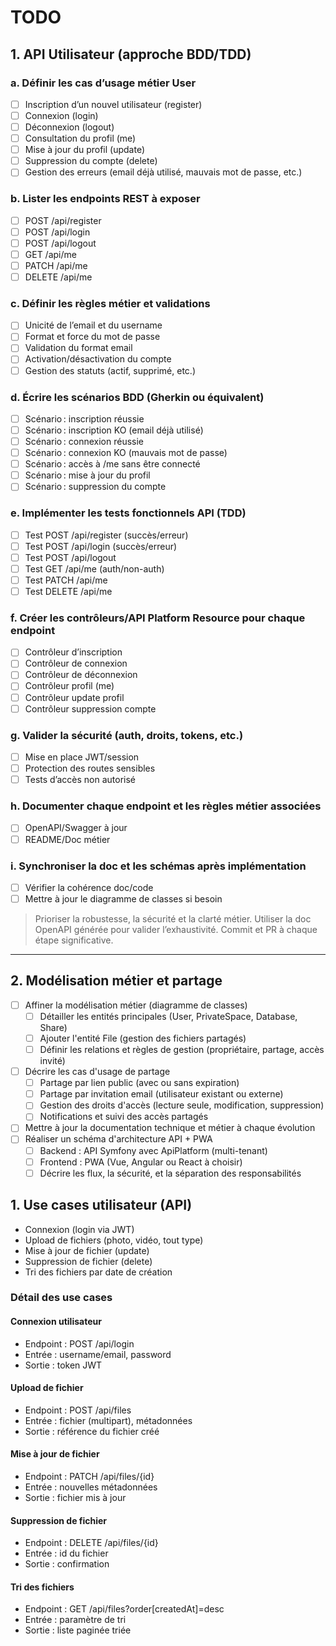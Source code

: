 # TODO

## 1. API Utilisateur (approche BDD/TDD)

### a. Définir les cas d’usage métier User

- [ ] Inscription d’un nouvel utilisateur (register)
- [ ] Connexion (login)
- [ ] Déconnexion (logout)
- [ ] Consultation du profil (me)
- [ ] Mise à jour du profil (update)
- [ ] Suppression du compte (delete)
- [ ] Gestion des erreurs (email déjà utilisé, mauvais mot de passe, etc.)

### b. Lister les endpoints REST à exposer

- [ ] POST /api/register
- [ ] POST /api/login
- [ ] POST /api/logout
- [ ] GET /api/me
- [ ] PATCH /api/me
- [ ] DELETE /api/me

### c. Définir les règles métier et validations

- [ ] Unicité de l’email et du username
- [ ] Format et force du mot de passe
- [ ] Validation du format email
- [ ] Activation/désactivation du compte
- [ ] Gestion des statuts (actif, supprimé, etc.)

### d. Écrire les scénarios BDD (Gherkin ou équivalent)

- [ ] Scénario : inscription réussie
- [ ] Scénario : inscription KO (email déjà utilisé)
- [ ] Scénario : connexion réussie
- [ ] Scénario : connexion KO (mauvais mot de passe)
- [ ] Scénario : accès à /me sans être connecté
- [ ] Scénario : mise à jour du profil
- [ ] Scénario : suppression du compte

### e. Implémenter les tests fonctionnels API (TDD)

- [ ] Test POST /api/register (succès/erreur)
- [ ] Test POST /api/login (succès/erreur)
- [ ] Test POST /api/logout
- [ ] Test GET /api/me (auth/non-auth)
- [ ] Test PATCH /api/me
- [ ] Test DELETE /api/me

### f. Créer les contrôleurs/API Platform Resource pour chaque endpoint

- [ ] Contrôleur d’inscription
- [ ] Contrôleur de connexion
- [ ] Contrôleur de déconnexion
- [ ] Contrôleur profil (me)
- [ ] Contrôleur update profil
- [ ] Contrôleur suppression compte

### g. Valider la sécurité (auth, droits, tokens, etc.)

- [ ] Mise en place JWT/session
- [ ] Protection des routes sensibles
- [ ] Tests d’accès non autorisé

### h. Documenter chaque endpoint et les règles métier associées

- [ ] OpenAPI/Swagger à jour
- [ ] README/Doc métier

### i. Synchroniser la doc et les schémas après implémentation

- [ ] Vérifier la cohérence doc/code
- [ ] Mettre à jour le diagramme de classes si besoin

> Prioriser la robustesse, la sécurité et la clarté métier. Utiliser la doc OpenAPI générée pour valider l’exhaustivité. Commit et PR à chaque étape significative.

---

## 2. Modélisation métier et partage

- [ ] Affiner la modélisation métier (diagramme de classes)
  - [ ] Détailler les entités principales (User, PrivateSpace, Database, Share)
  - [ ] Ajouter l'entité File (gestion des fichiers partagés)
  - [ ] Définir les relations et règles de gestion (propriétaire, partage, accès invité)
- [ ] Décrire les cas d'usage de partage
  - [ ] Partage par lien public (avec ou sans expiration)
  - [ ] Partage par invitation email (utilisateur existant ou externe)
  - [ ] Gestion des droits d'accès (lecture seule, modification, suppression)
  - [ ] Notifications et suivi des accès partagés
- [ ] Mettre à jour la documentation technique et métier à chaque évolution
- [ ] Réaliser un schéma d'architecture API + PWA
  - [ ] Backend : API Symfony avec ApiPlatform (multi-tenant)
  - [ ] Frontend : PWA (Vue, Angular ou React à choisir)
  - [ ] Décrire les flux, la sécurité, et la séparation des responsabilités

## 1. Use cases utilisateur (API)

- Connexion (login via JWT)
- Upload de fichiers (photo, vidéo, tout type)
- Mise à jour de fichier (update)
- Suppression de fichier (delete)
- Tri des fichiers par date de création

### Détail des use cases

#### Connexion utilisateur

- Endpoint : POST /api/login
- Entrée : username/email, password
- Sortie : token JWT

#### Upload de fichier

- Endpoint : POST /api/files
- Entrée : fichier (multipart), métadonnées
- Sortie : référence du fichier créé

#### Mise à jour de fichier

- Endpoint : PATCH /api/files/{id}
- Entrée : nouvelles métadonnées
- Sortie : fichier mis à jour

#### Suppression de fichier

- Endpoint : DELETE /api/files/{id}
- Entrée : id du fichier
- Sortie : confirmation

#### Tri des fichiers

- Endpoint : GET /api/files?order[createdAt]=desc
- Entrée : paramètre de tri
- Sortie : liste paginée triée
